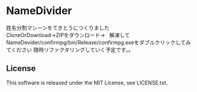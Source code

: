 # NameDivider
姓名分割マシーンをてきとうにつくりました  
CloneOrDownload→ZIPをダウンロード→  
解凍してNameDevider/confirmpg/bin/Release/confirmpg.exeをダブルクリックしてみてください 
随時リファクタリングしていく予定です。。

## License
This software is released under the MIT License, see LICENSE.txt.
